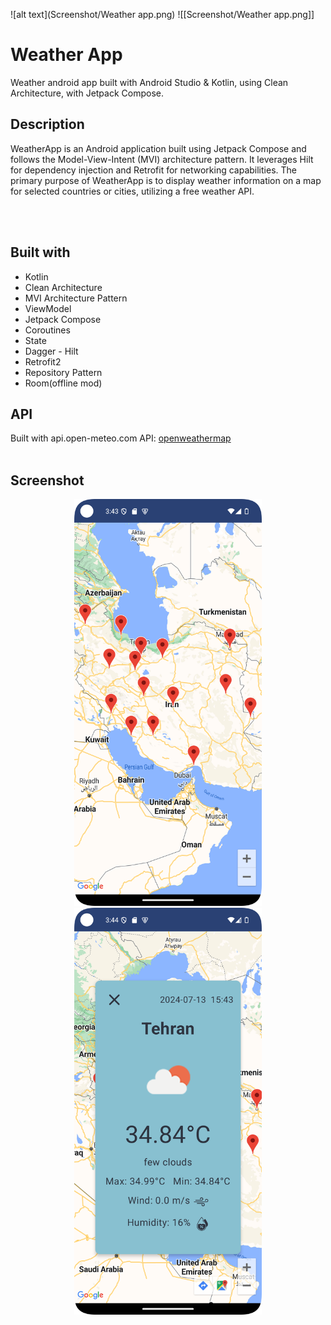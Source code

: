 ![alt text](Screenshot/Weather app.png)
![[Screenshot/Weather app.png]]
# Weather App

Weather android app built with Android Studio & Kotlin, using Clean Architecture, with Jetpack
Compose.
<br>

## Description

WeatherApp is an Android application built using Jetpack Compose and follows the Model-View-Intent (MVI) architecture pattern. It leverages Hilt for dependency injection and Retrofit for networking capabilities. The primary purpose of WeatherApp is to display weather information on a map for selected countries or cities, utilizing a free weather API.

<br>
<br>

## Built with

- Kotlin
- Clean Architecture
- MVI Architecture Pattern
- ViewModel
- Jetpack Compose
- Coroutines
- State
- Dagger - Hilt
- Retrofit2
- Repository Pattern
- Room(offline mod)

## API

Built with api.open-meteo.com API: [openweathermap](https://api.openweathermap.org)
<br>
<br>

## Screenshot

<div align="center">
    <img src="Screenshot/Screenshot_20240713_191317.png?raw=true" width="300px height="300px"</img> 
    <img src="Screenshot/Screenshot_20240713_191410.png?raw=true" width="300px height="300px"</img>
</div>

